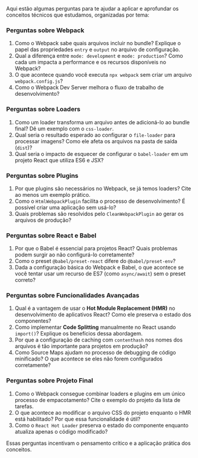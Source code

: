 Aqui estão algumas perguntas para te ajudar a aplicar e aprofundar os conceitos técnicos que estudamos, organizadas por tema:

### **Perguntas sobre Webpack**

1. Como o Webpack sabe quais arquivos incluir no bundle? Explique o papel das propriedades `entry` e `output` no arquivo de configuração.
2. Qual a diferença entre `mode: development` e `mode: production`? Como cada um impacta a performance e os recursos disponíveis no Webpack?
3. O que acontece quando você executa `npx webpack` sem criar um arquivo `webpack.config.js`?
4. Como o Webpack Dev Server melhora o fluxo de trabalho de desenvolvimento?


### **Perguntas sobre Loaders**

1. Como um loader transforma um arquivo antes de adicioná-lo ao bundle final? Dê um exemplo com o `css-loader`.
2. Qual seria o resultado esperado ao configurar o `file-loader` para processar imagens? Como ele afeta os arquivos na pasta de saída (`dist`)?
3. Qual seria o impacto de esquecer de configurar o `babel-loader` em um projeto React que utiliza ES6 e JSX?

### **Perguntas sobre Plugins**

1. Por que plugins são necessários no Webpack, se já temos loaders? Cite ao menos um exemplo prático.
2. Como o `HtmlWebpackPlugin` facilita o processo de desenvolvimento? É possível criar uma aplicação sem usá-lo?
3. Quais problemas são resolvidos pelo `CleanWebpackPlugin` ao gerar os arquivos de produção?

### **Perguntas sobre React e Babel**

1. Por que o Babel é essencial para projetos React? Quais problemas podem surgir ao não configurá-lo corretamente?
2. Como o preset `@babel/preset-react` difere do `@babel/preset-env`?
3. Dada a configuração básica do Webpack e Babel, o que acontece se você tentar usar um recurso de ES7 (como `async/await`) sem o preset correto?

### **Perguntas sobre Funcionalidades Avançadas**

1. Qual é a vantagem de usar o **Hot Module Replacement (HMR)** no desenvolvimento de aplicativos React? Como ele preserva o estado dos componentes?
2. Como implementar **Code Splitting** manualmente no React usando `import()`? Explique os benefícios dessa abordagem.
3. Por que a configuração de caching com `contenthash` nos nomes dos arquivos é tão importante para projetos em produção?
4. Como Source Maps ajudam no processo de debugging de código minificado? O que acontece se eles não forem configurados corretamente?

### **Perguntas sobre Projeto Final**

1. Como o Webpack consegue combinar loaders e plugins em um único processo de empacotamento? Cite o exemplo do projeto da lista de tarefas.
2. O que acontece ao modificar o arquivo CSS do projeto enquanto o HMR está habilitado? Por que essa funcionalidade é útil?
3. Como o `React Hot Loader` preserva o estado do componente enquanto atualiza apenas o código modificado?

Essas perguntas incentivam o pensamento crítico e a aplicação prática dos conceitos.


